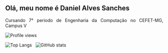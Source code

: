 ## Olá, meu nome é Daniel Alves Sanches
<div align="justify">
  <p>Cursando 7° periodo de Engenharia da Computação no CEFET-MG, Campus V<p>
</div

![Profile views](https://gpvc.arturio.dev/danieldiv)

![Top Langs](https://github-readme-stats.vercel.app/api/top-langs/?username=danieldiv&theme=dark) &nbsp; 
![GitHub stats](https://github-readme-stats.vercel.app/api?username=danieldiv&show_icons=true&theme=dark&include_all_commits=true&count_private=true) 
  
  
<!-- ![Top Langs](https://github-readme-stats.vercel.app/api/top-langs/?username=danieldiv) &nbsp;  -->
<!-- ![Anurag's GitHub stats](https://github-readme-stats.vercel.app/api?username=danieldiv&theme=dark&show_icons=true) -->
